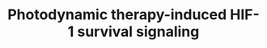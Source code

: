 ---
annotations:
- type: Disease Ontology
  value: cancer
- type: Pathway Ontology
  value: altered regulatory pathway
authors:
- Ruudweijer
- MaintBot
- Khanspers
- Fehrhart
- Mkutmon
description: Photodynamic therapy may induce a hypoxic survival response mediated
  by HIF-1.   Proteins on this pathway have targeted assays available via the [https://assays.cancer.gov/available_assays?wp_id=WP3614
  CPTAC Assay Portal]
last-edited: 2019-09-06
organisms:
- Homo sapiens
redirect_from:
- /index.php/Pathway:WP3614
- /instance/WP3614
schema-jsonld:
- '@context': https://schema.org/
  '@id': https://wikipathways.github.io/pathways/WP3614.html
  '@type': Dataset
  creator:
    '@type': Organization
    name: WikiPathways
  description: Photodynamic therapy may induce a hypoxic survival response mediated
    by HIF-1.   Proteins on this pathway have targeted assays available via the [https://assays.cancer.gov/available_assays?wp_id=WP3614
    CPTAC Assay Portal]
  keywords:
  - SLC2A1
  - TP53
  - PFKL
  - MCL1
  - TGFA
  - BIRC5
  - ARNT
  - ANGPT2
  - IGFBP3
  - BNIP3
  - BCL2L1
  - EDN1
  - PDHA1
  - LDHA
  - SLC16A1
  - HIF1AN
  - TGFB3
  - PMAIP1
  - HIF1A
  - BNIP3L
  - PKM2
  - EGLN1
  - BCL2A1
  - VEGFA
  - SERPINE1
  - HK1
  - IGFBP1
  - PTGS2
  - BAK1
  - BAX
  - IGFBP2
  - NOS2
  - EPO
  - SLC2A3
  - BID
  - PGK1
  - ANGPT1
  license: CC0
  name: Photodynamic therapy-induced HIF-1 survival signaling
seo: CreativeWork
title: Photodynamic therapy-induced HIF-1 survival signaling
wpid: WP3614
---